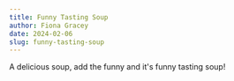 ```yaml
---
title: Funny Tasting Soup
author: Fiona Gracey
date: 2024-02-06
slug: funny-tasting-soup
---
```


A delicious soup, add the funny and it's funny tasting soup!
